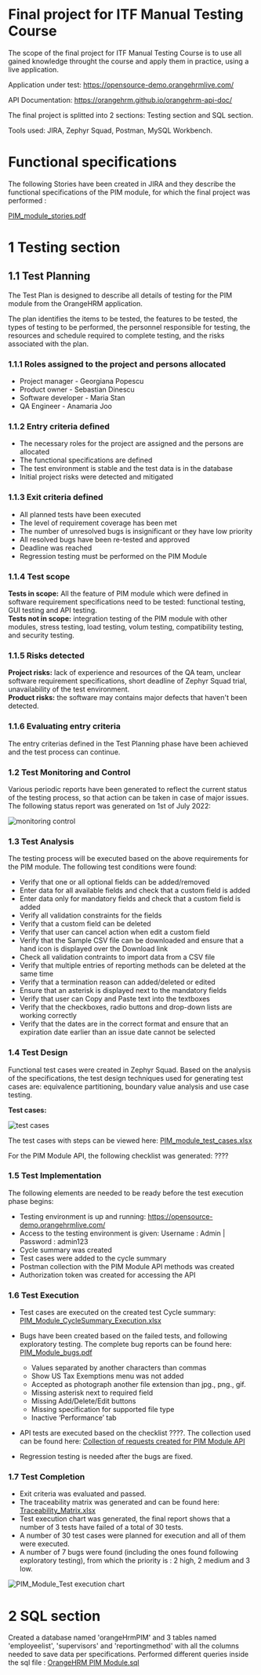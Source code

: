 
# Final project for ITF Manual Testing Course
The scope of the final project for ITF Manual Testing Course is to use all gained knowledge throught the course and apply them in practice, using a live application.

Application under test: https://opensource-demo.orangehrmlive.com/

API Documentation: https://orangehrm.github.io/orangehrm-api-doc/

The final project is splitted into 2 sections: Testing section and SQL section.

Tools used:
JIRA, Zephyr Squad, Postman, MySQL Workbench.

# Functional specifications
The following Stories have been created in JIRA and they describe the functional specifications of the PIM module, for which the final project was performed :

[PIM_module_stories.pdf](https://github.com/AnamariaJoo/Manual_testing_portofolio/blob/main/Final%20Project/PIM_Module_stories.pdf)

# 1 Testing section
## 1.1 Test Planning
The Test Plan is designed to describe all details of testing for the PIM module from the OrangeHRM application.

The plan identifies the items to be tested, the features to be tested, the types of testing to be performed, the personnel responsible for testing, the resources and schedule required to complete testing, and the risks associated with the plan.

### 1.1.1 Roles assigned to the project and persons allocated

- Project manager - Georgiana Popescu
- Product owner - Sebastian Dinescu
- Software developer - Maria Stan
- QA Engineer - Anamaria Joo

### 1.1.2 Entry criteria defined

- The necessary roles for the project are assigned and the persons are allocated
- The functional specifications are defined
- The test environment is stable and the test data is in the database
- Initial project risks were detected and mitigated 

### 1.1.3 Exit criteria defined

- All planned tests have been executed
- The level of requirement coverage has been met
- The number of unresolved bugs is insignificant or they have low priority
- All resolved bugs have been re-tested and approved
- Deadline was reached
- Regression testing must be performed on the PIM Module

### 1.1.4 Test scope
**Tests in scope:** All the feature of PIM module which were defined in software requirement specifications need to be tested: functional testing, GUI testing and API testing.  
**Tests not in scope:** integration testing of the PIM module with other modules, stress testing, load testing, volum testing, compatibility testing, and security testing.

### 1.1.5 Risks detected
**Project risks:** lack of experience and resources of the QA team, unclear software requirement specifications, short deadline of Zephyr Squad trial, unavailability of the test environment.  
**Product risks:** the software may contains major defects that haven't been detected.

### 1.1.6 Evaluating entry criteria
The entry criterias defined in the Test Planning phase have been achieved and the test process can continue.

### 1.2 Test Monitoring and Control
Various periodic reports have been generated to reflect the current status of the testing process, so that action can be taken in case of major issues.
The following status report was generated on 1st of July 2022:

![monitoring   control](https://user-images.githubusercontent.com/109798595/181042574-fee63079-f874-47d8-881a-a7faa1d16756.jpg)


### 1.3 Test Analysis
The testing process will be executed based on the above requirements for the PIM module. The following test conditions were found:

- Verify that one or all optional fields can be added/removed
- Enter data for all available fields and check that a custom field is added
- Enter data only for mandatory fields and check that a custom field is added
- Verify all validation constraints for the fields
- Verify that a custom field can be deleted
- Verify that user can cancel action when edit a custom field
- Verify that the Sample CSV file can be downloaded and ensure that a hand icon is displayed over the Download link
- Check all validation contraints to import data from a CSV file
- Verify that multiple entries of reporting methods can be deleted at the same time
- Verify that a termination reason can added/deleted or edited
- Ensure that an asterisk is displayed next to the mandatory fields
- Verify that user can Copy and Paste text into the textboxes
- Verify that the checkboxes, radio buttons and drop-down lists are working correctly
- Verify that the dates are in the correct format and ensure that an expiration date earlier than an issue date cannot be selected

### 1.4 Test Design
Functional test cases were created in Zephyr Squad. Based on the analysis of the specifications, the test design techniques used for generating test cases are:
equivalence partitioning, boundary value analysis and use case testing.

**Test cases:** 

![test cases](https://user-images.githubusercontent.com/109798595/181775988-33c44813-c66f-4429-9780-83de6e761dc0.jpg)

The test cases with steps can be viewed here: [PIM_module_test_cases.xlsx](https://github.com/AnamariaJoo/Manual_testing_portofolio/blob/main/Final%20Project/PIM_module_test_cases.xlsx)

For the PIM Module API, the following checklist was generated: ????

### 1.5 Test Implementation
The following elements are needed to be ready before the test execution phase begins:

- Testing environment is up and running: https://opensource-demo.orangehrmlive.com/
- Access to the testing environment is given: Username : Admin | Password : admin123
- Cycle summary was created
- Test cases were added to the cycle summary
- Postman collection with the PIM Module API methods was created
- Authorization token was created for accessing the API

### 1.6 Test Execution
- Test cases are executed on the created test Cycle summary: [PIM_Module_CycleSummary_Execution.xlsx](https://github.com/AnamariaJoo/Manual_testing_portofolio/blob/main/Final%20Project/PIM_Module_CycleSummary_Execution.xlsx)
- Bugs have been created based on the failed tests, and following exploratory testing. The complete bug reports can be found here: [PIM_Module_bugs.pdf](https://github.com/AnamariaJoo/Manual_testing_portofolio/blob/main/Final%20Project/PIM_Module_bugs.pdf)

  - Values separated by another characters than commas
  - Show US Tax Exemptions menu was not added
  - Accepted as photograph another file extension than jpg., png., gif.
  - Missing asterisk next to required field
  - Missing Add/Delete/Edit buttons
  - Missing specification for supported file type
  - Inactive ‘Performance’ tab

- API tests are executed based on the checklist ????. The collection used can be found here: [Collection of requests created for PIM Module API](https://github.com/AnamariaJoo/Manual_testing_portofolio/blob/main/Final%20Project/orangeHRMrestAPI.postman_collection.json)

- Regression testing is needed after the bugs are fixed.

### 1.7 Test Completion
- Exit criteria was evaluated and passed.
- The traceability matrix was generated and can be found here: [Traceability_Matrix.xlsx](https://github.com/AnamariaJoo/Manual_testing_portofolio/blob/main/Final%20Project/Traceability_Matrix.xlsx)
- Test execution chart was generated, the final report shows that a number of 3 tests have failed of a total of 30 tests.
- A number of 30 test cases were planned for execution and all of them were executed.
- A number of 7 bugs were found (including the ones found following exploratory testing), from which the priority is : 2 high, 2 medium and 3 low.

![PIM_Module_Test execution chart](https://user-images.githubusercontent.com/109798595/181763111-5d956d65-168d-43a5-9ee2-71959a58e0af.jpg)

# 2 SQL section

Created a database named 'orangeHrmPIM' and 3 tables named 'employeelist', 'supervisors' and 'reportingmethod' with all the columns needed to save data per specifications. Performed different queries inside the sql file : [OrangeHRM PIM Module.sql](https://github.com/AnamariaJoo/Manual_testing_portofolio/blob/main/Final%20Project/OrangeHRM%20PIM%20Module.sql)

